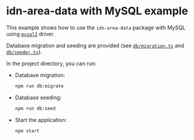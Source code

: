 # idn-area-data with MySQL example

This example shows how to use the `idn-area-data` package with MySQL using [`mysql2`](https://www.npmjs.com/package/mysql2) driver.

Database migration and seeding are provided (see [`db/migration.ts`](./db/migration.ts) and [`db/seeder.ts`](./db/seeder.ts)).

In the project directory, you can run:

- Database migration:

  ```bash
  npm run db:migrate
  ```

- Database seeding:

  ```bash
  npm run db:seed
  ```

- Start the application:
  ```bash
  npm start
  ```
